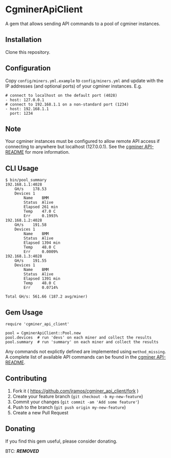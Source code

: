 # CgminerApiClient

A gem that allows sending API commands to a pool of cgminer instances.

## Installation

Clone this repository.

## Configuration

Copy ``config/miners.yml.example`` to ``config/miners.yml`` and update with the IP addresses (and optional ports) of your cgminer instances. E.g.

    # connect to localhost on the default port (4028)
    - host: 127.0.0.1
    # connect to 192.168.1.1 on a non-standard port (1234)
    - host: 192.168.1.1
      port: 1234

## Note

Your cgminer instances must be configured to allow remote API access if connecting to anywhere but localhost (127.0.0.1). See the [cgminer API-README](https://github.com/ckolivas/cgminer/blob/master/API-README) for more information.

## CLI Usage

    $ bin/pool_summary
    192.168.1.1:4028
    	GH/s	178.53
    	Devices	1
    		Name	BMM
    		Status	Alive
    		Elapsed	261 min
    		Temp	47.0 C
    		Err	    0.1993%
    192.168.1.2:4028
    	GH/s	191.58
    	Devices	1
    		Name	BMM
    		Status	Alive
    		Elapsed	1394 min
    		Temp	48.0 C
    		Err	    0.0009%
    192.168.1.3:4028
    	GH/s	191.55
    	Devices	1
    		Name	BMM
    		Status	Alive
    		Elapsed	1391 min
    		Temp	48.0 C
    		Err	    0.0714%
    
    Total GH/s: 561.66 (187.2 avg/miner)

## Gem Usage

    require 'cgminer_api_client'
    
    pool = CgminerApiClient::Pool.new
    pool.devices  # run 'devs' on each miner and collect the results
    pool.summary  # run 'summary' on each miner and collect the results

Any commands not explictly defined are implemented using ``method_missing``. A complete list of available API commands can be found in the [cgminer API-README](https://github.com/ckolivas/cgminer/blob/master/API-README).

## Contributing

1. Fork it ( https://github.com/jramos/cgminer_api_client/fork )
2. Create your feature branch (`git checkout -b my-new-feature`)
3. Commit your changes (`git commit -am 'Add some feature'`)
4. Push to the branch (`git push origin my-new-feature`)
5. Create a new Pull Request

## Donating

If you find this gem useful, please consider donating.

BTC: ***REMOVED***